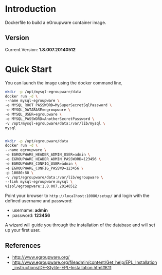 # Introduction

Dockerfile to build a eGroupware container image.

## Version

Current Version: **1.8.007.20140512**

# Quick Start

You can launch the image using the docker command line,

```bash
mkdir -p /opt/mysql-egroupware/data
docker run -d \
--name mysql-egroupware \
-e MYSQL_ROOT_PASSWORD=MySuperSecretSqlPassword \
-e MYSQL_DATABASE=egroupware \
-e MYSQL_USER=egroupware \
-e MYSQL_PASSWORD=AnotherSecretPassword \
-v /opt/mysql-egroupware/data:/var/lib/mysql \
mysql


mkdir -p /opt/egroupware/data
docker run -d \
--name egroupware \
-e EGROUPWARE_HEADER_ADMIN_USER=admin \
-e EGROUPWARE_HEADER_ADMIN_PASSWORD=123456 \
-e EGROUPWARE_CONFIG_USER=admin \
-e EGROUPWARE_CONFIG_PASSWD=123456 \
-p 10080:80 \
-v /opt/egroupware/data:/var/lib/egroupware \
--link mysql-egroupware:mysql \
visol/egroupware:1.8.007.20140512
```

Point your browser to `http://localhost:10080/setup/` and login with the defined username and password:

* username: **admin**
* password: **123456**

A wizard will guide you through the installation of the database and will set up your first user.

## References
  * http://www.egroupware.org/
  * http://www.egroupware.org/fileadmin/content/Get_help/EPL_Installation_instructions/DE-Stylite-EPL-Installation.html#K11